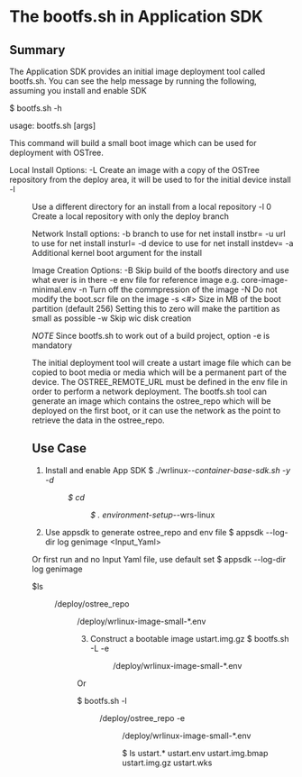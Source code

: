 # The bootfs.sh in Application SDK

## Summary

The Application SDK provides an initial image deployment tool
called bootfs.sh. You can see the help message by running the
following, assuming you install and enable SDK

$ bootfs.sh -h

usage: bootfs.sh [args]

This command will build a small boot image which can be used for
deployment with OSTree.

Local Install Options:
 -L       Create an image with a copy of the OSTree repository
          from the deploy area, it will be used to for the initial
          device install
 -l <dir> Use a different directory for an install from a local
          repository
 -l 0     Create a local repository with only the deploy branch

Network Install options:
 -b <branch>  branch to use for net install instbr=
 -u <url>     url to use for net install insturl=
 -d <device>  device to use for net install instdev=
 -a <args>    Additional kernel boot argument for the install

Image Creation Options:
 -B         Skip build of the bootfs directory and use what ever is in there
 -e <file>  env file for reference image e.g. core-image-minimal.env
 -n         Turn off the commpression of the image
 -N         Do not modify the boot.scr file on the image
 -s <#>     Size in MB of the boot partition (default 256)
            Setting this to zero will make the partition as small as possible
 -w         Skip wic disk creation

*NOTE* Since bootfs.sh to work out of a build project, option -e <file>
is mandatory

The initial deployment tool will create a ustart image file which can be
copied to boot media or media which will be a permanent part of the
device.  The OSTREE_REMOTE_URL must be defined in the env file in
order to perform a network deployment.  The bootfs.sh tool can
generate an image which contains the ostree_repo which will be
deployed on the first boot, or it can use the network as the point to
retrieve the data in the ostree_repo.

## Use Case
1. Install and enable App SDK
$ ./wrlinux-*-container-base-sdk.sh -y -d <dir>
$ cd <dir>
$ . environment-setup-*-wrs-linux

2. Use appsdk to generate ostree_repo and env file
$ appsdk --log-dir log genimage <Input_Yaml>

Or first run and no Input Yaml file, use default set
$ appsdk --log-dir log genimage

$ls <dir>/deploy/ostree_repo <dir>/deploy/wrlinux-image-small-*.env

3. Construct a bootable image ustart.img.gz
$ bootfs.sh -L -e <dir>/deploy/wrlinux-image-small-*.env

Or

$ bootfs.sh -l <dir>/deploy/ostree_repo -e <dir>/deploy/wrlinux-image-small-*.env

$ ls ustart.*
ustart.env  ustart.img.bmap  ustart.img.gz  ustart.wks

